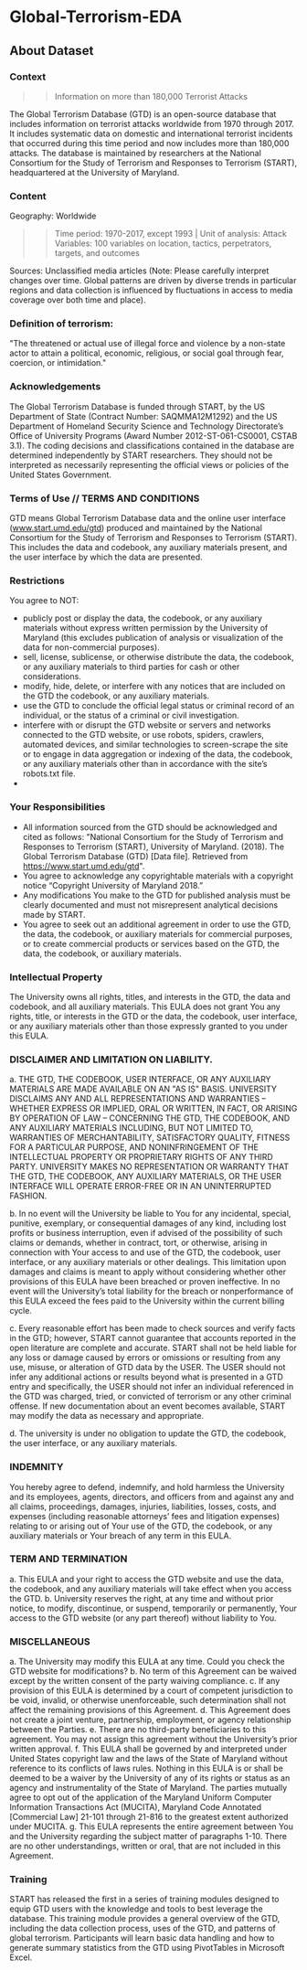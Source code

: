 # Global-Terrorism-EDA

## About Dataset
### Context
>> Information on more than 180,000 Terrorist Attacks

The Global Terrorism Database (GTD) is an open-source database that includes information on terrorist attacks worldwide from 1970 through 2017. It includes systematic data on domestic and international terrorist incidents that occurred during this time period and now includes more than 180,000 attacks. The database is maintained by researchers at the National Consortium for the Study of Terrorism and Responses to Terrorism (START), headquartered at the University of Maryland.

### Content
Geography: Worldwide
>> Time period: 1970-2017, except 1993 | Unit of analysis: Attack
>> Variables: 100 variables on location, tactics, perpetrators, targets, and outcomes

Sources: Unclassified media articles (Note: Please carefully interpret changes over time. Global patterns are driven by diverse trends in particular regions and data collection is influenced by fluctuations in access to media coverage over both time and place).

### Definition of terrorism:
"The threatened or actual use of illegal force and violence by a non-state actor to attain a political, economic, religious, or social goal through fear, coercion, or intimidation."

### Acknowledgements
The Global Terrorism Database is funded through START, by the US Department of State (Contract Number: SAQMMA12M1292) and the US Department of Homeland Security Science and Technology Directorate’s Office of University Programs (Award Number 2012-ST-061-CS0001, CSTAB 3.1). The coding decisions and classifications contained in the database are determined independently by START researchers. They should not be interpreted as necessarily representing the official views or policies of the United States Government.

### Terms of Use // TERMS AND CONDITIONS
GTD means Global Terrorism Database data and the online user interface (www.start.umd.edu/gtd) produced and maintained by the National Consortium for the Study of Terrorism and Responses to Terrorism (START). This includes the data and codebook, any auxiliary materials present, and the user interface by which the data are presented.

### Restrictions
You agree to NOT:
- publicly post or display the data, the codebook, or any auxiliary materials without express written permission by the University of Maryland (this excludes publication of analysis or visualization of the data for non-commercial purposes).
- sell, license, sublicense, or otherwise distribute the data, the codebook, or any auxiliary materials to third parties for cash or other considerations.
- modify, hide, delete, or interfere with any notices that are included on the GTD the codebook, or any auxiliary materials.
- use the GTD to conclude the official legal status or criminal record of an individual, or the status of a criminal or civil investigation.
- interfere with or disrupt the GTD website or servers and networks connected to the GTD website, or use robots, spiders, crawlers, automated devices, and similar technologies to screen-scrape the site or to engage in data aggregation or indexing of the data, the codebook, or any auxiliary materials other than in accordance with the site’s robots.txt file.
- 
### Your Responsibilities
- All information sourced from the GTD should be acknowledged and cited as follows: "National Consortium for the Study of Terrorism and Responses to Terrorism (START), University of Maryland. (2018). The Global Terrorism Database (GTD) [Data file]. Retrieved from https://www.start.umd.edu/gtd".
- You agree to acknowledge any copyrightable materials with a copyright notice “Copyright University of Maryland 2018.”
- Any modifications You make to the GTD for published analysis must be clearly documented and must not misrepresent analytical decisions made by START.
- You agree to seek out an additional agreement in order to use the GTD, the data, the codebook, or auxiliary materials for commercial purposes, or to create commercial products or services based on the GTD, the data, the codebook, or auxiliary materials.

### Intellectual Property
The University owns all rights, titles, and interests in the GTD, the data and codebook, and all auxiliary materials. This EULA does not grant You any rights, title, or interests in the GTD or the data, the codebook, user interface, or any auxiliary materials other than those expressly granted to you under this EULA.

### DISCLAIMER AND LIMITATION ON LIABILITY.
a. THE GTD, THE CODEBOOK, USER INTERFACE, OR ANY AUXILIARY MATERIALS ARE MADE AVAILABLE ON AN "AS IS" BASIS. UNIVERSITY DISCLAIMS ANY AND ALL REPRESENTATIONS AND WARRANTIES – WHETHER EXPRESS OR IMPLIED, ORAL OR WRITTEN, IN FACT, OR ARISING BY OPERATION OF LAW – CONCERNING THE GTD, THE CODEBOOK, AND ANY AUXILIARY MATERIALS INCLUDING, BUT NOT LIMITED TO, WARRANTIES OF MERCHANTABILITY, SATISFACTORY QUALITY, FITNESS FOR A PARTICULAR PURPOSE, AND NONINFRINGEMENT OF THE INTELLECTUAL PROPERTY OR PROPRIETARY RIGHTS OF ANY THIRD PARTY. UNIVERSITY MAKES NO REPRESENTATION OR WARRANTY THAT THE GTD, THE CODEBOOK, ANY AUXILIARY MATERIALS, OR THE USER INTERFACE WILL OPERATE ERROR-FREE OR IN AN UNINTERRUPTED FASHION.

b. In no event will the University be liable to You for any incidental, special, punitive, exemplary, or consequential damages of any kind, including lost profits or business interruption, even if advised of the possibility of such claims or demands, whether in contract, tort, or otherwise, arising in connection with Your access to and use of the GTD, the codebook, user interface, or any auxiliary materials or other dealings. This limitation upon damages and claims is meant to apply without considering whether other provisions of this EULA have been breached or proven ineffective. In no event will the University’s total liability for the breach or nonperformance of this EULA exceed the fees paid to the University within the current billing cycle.

c. Every reasonable effort has been made to check sources and verify facts in the GTD; however, START cannot guarantee that accounts reported in the open literature are complete and accurate. START shall not be held liable for any loss or damage caused by errors or omissions or resulting from any use, misuse, or alteration of GTD data by the USER. The USER should not infer any additional actions or results beyond what is presented in a GTD entry and specifically, the USER should not infer an individual referenced in the GTD was charged, tried, or convicted of terrorism or any other criminal offense. If new documentation about an event becomes available, START may modify the data as necessary and appropriate.

d. The university is under no obligation to update the GTD, the codebook, the user interface, or any auxiliary materials.

### INDEMNITY
You hereby agree to defend, indemnify, and hold harmless the University and its employees, agents, directors, and officers from and against any and all claims, proceedings, damages, injuries, liabilities, losses, costs, and expenses (including reasonable attorneys’ fees and litigation expenses) relating to or arising out of Your use of the GTD, the codebook, or any auxiliary materials or Your breach of any term in this EULA.

### TERM AND TERMINATION
a. This EULA and your right to access the GTD website and use the data, the codebook, and any auxiliary materials will take effect when you access the GTD.
b. University reserves the right, at any time and without prior notice, to modify, discontinue, or suspend, temporarily or permanently, Your access to the GTD website (or any part thereof) without liability to You.

### MISCELLANEOUS
a. The University may modify this EULA at any time. Could you check the GTD website for modifications?
b. No term of this Agreement can be waived except by the written consent of the party waiving compliance.
c. If any provision of this EULA is determined by a court of competent jurisdiction to be void, invalid, or otherwise unenforceable, such determination shall not affect the remaining provisions of this Agreement.
d. This Agreement does not create a joint venture, partnership, employment, or agency relationship between the Parties.
e. There are no third-party beneficiaries to this agreement. You may not assign this agreement without the University’s prior written approval.
f. This EULA shall be governed by and interpreted under United States copyright law and the laws of the State of Maryland without reference to its conflicts of laws rules. Nothing in this EULA is or shall be deemed to be a waiver by the University of any of its rights or status as an agency and instrumentality of the State of Maryland. The parties mutually agree to opt out of the application of the Maryland Uniform Computer Information Transactions Act (MUCITA), Maryland Code Annotated [Commercial Law] 21-101 through 21-816 to the greatest extent authorized under MUCITA.
g. This EULA represents the entire agreement between You and the University regarding the subject matter of paragraphs 1-10. There are no other understandings, written or oral, that are not included in this Agreement.

### Training
START has released the first in a series of training modules designed to equip GTD users with the knowledge and tools to best leverage the database. This training module provides a general overview of the GTD, including the data collection process, uses of the GTD, and patterns of global terrorism. Participants will learn basic data handling and how to generate summary statistics from the GTD using PivotTables in Microsoft Excel.
